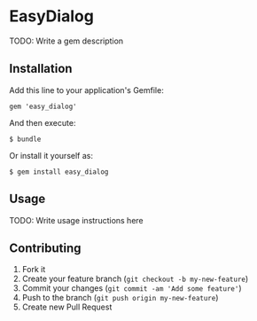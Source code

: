 # EasyDialog

TODO: Write a gem description

## Installation

Add this line to your application's Gemfile:

    gem 'easy_dialog'

And then execute:

    $ bundle

Or install it yourself as:

    $ gem install easy_dialog

## Usage

TODO: Write usage instructions here

## Contributing

1. Fork it
2. Create your feature branch (`git checkout -b my-new-feature`)
3. Commit your changes (`git commit -am 'Add some feature'`)
4. Push to the branch (`git push origin my-new-feature`)
5. Create new Pull Request
